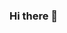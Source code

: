 ### Hi there 👋

<!--
**ahlamalkiyumi/ahlamalkiyumi** is a ✨ _special_ ✨ repository because its `README.md` (this file) appears on your GitHub profile.

Here are some ideas to get you started:

- ⚡  I have a B.S in Biological Systems Engineering
- 🔭 I’m currently working as a Data Science Freelancer 
- 🌱 I’m passionate about analyzing health and medical data
- 😄 Experience in Python, R, and Matlab
-->
